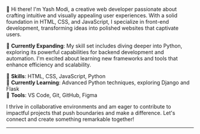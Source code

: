 👋 Hi there! I'm Yash Modi, a creative web developer passionate about crafting intuitive and visually appealing user experiences. With a solid foundation in HTML, CSS, and JavaScript, I specialize in front-end development, transforming ideas into polished websites that captivate users.

🚀 **Currently Expanding**: My skill set includes diving deeper into Python, exploring its powerful capabilities for backend development and automation. I'm excited about learning new frameworks and tools that enhance efficiency and scalability.

🌟 **Skills**: HTML, CSS, JavaScript, Python  
📘 **Currently Learning**: Advanced Python techniques, exploring Django and Flask  
🔧 **Tools**: VS Code, Git, GitHub, Figma  

I thrive in collaborative environments and am eager to contribute to impactful projects that push boundaries and make a difference. Let's connect and create something remarkable together!

---

